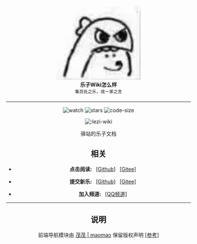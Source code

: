 <!-- markdownlint-configure-file {
  "MD013": {
    "code_blocks": false,
    "tables": false
  },
  "MD033": false,
  "MD041": false
} -->
<div align="center">
  <div>
    <img src="/docs/public/README_logo.jpg" width="230" alt="Yizhan" />
  </div>
  <b>
    乐子Wiki怎么样
  </b>
  <div>
    <sup>集百处之乐，成一家之言</sup>
  </div>
</a>

<hr />


![watch](https://badgen.net/github/watchers/postyizhan/Lezi-Wiki)
![stars](https://badgen.net/github/stars/postyizhan/Lezi-Wiki)
![code-size](https://img.shields.io/github/repo-size/postyizhan/lezi-wiki)

![:lezi-wiki](https://count.kjchmc.cn/get/@:lezi-wiki)

驿站的乐子文档

## 相关

- **点击阅读:**&ensp; [[Github]](https://postyizhan.github.io/lezi-wiki)&ensp; [[Gitee]](http://postyizhan.gitee.io/lezi-wiki)

- **提交新乐:**&ensp; [[Github]](https://github.com/postyizhan/lezi-wiki/issues/new)&ensp; [[Gitee]](https://gitee.com/postyizhan/lezi-wiki/issues)

- **加入频道:**&ensp; [[QQ频道]](https://pd.qq.com/s/3rd0mcb72)

---

## 说明

前端导航模块由 [茂茂 | maomao](https://github.com/maomao1996) 保留版权声明 [[参考]](https://github.com/maomao1996/vitepress-nav-template)
